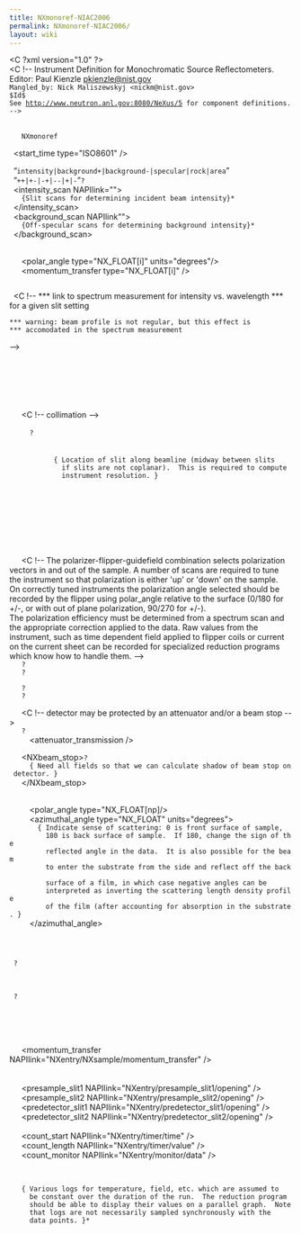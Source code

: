 ```yaml
---
title: NXmonoref-NIAC2006
permalink: NXmonoref-NIAC2006/
layout: wiki
---
```


<C ?xml version="1.0" ?>  
<C !--
 Instrument Definition for Monochromatic Source Reflectometers.
 Editor: Paul Kienzle <pkienzle@nist.gov>  
`Mangled_by: Nick Maliszewskyj <nickm@nist.gov>`  
`$Id$`  
`See `[`http://www.neutron.anl.gov:8080/NeXus/5`](http://www.neutron.anl.gov:8080/NeXus/5)` for component definitions.`  
`-->`

<NXentry>

` `<definition version="1.0" URL="http://www.nexus.anl.gov/instruments/xml/monoref.xml">  
`   NXmonoref`  
` `</definition>  
` `<start_time type="ISO8601" />

` `<tag name="scan">“`intensity|background+|background-|specular|rock|area`”</tag>  
` `<tag name="polarization">“`++|+-|-+|--|+|-`”`?`</tag>  
` `<intensity_scan NAPIlink="">  
`   {Slit scans for determining incident beam intensity}*`  
` `</intensity_scan>  
` `<background_scan NAPIlink"">  
`   {Off-specular scans for determining background intensity}*`  
` `</background_scan>

` `<NXsample>  
`   `<polar_angle type="NX_FLOAT[i]" units="degrees"/>  
`   `<momentum_transfer type="NX_FLOAT[i]" />  
` `</NXsample>

` `<C !--
    *** link to spectrum measurement for intensity vs. wavelength
    *** for a given slit setting
  
    *** warning: beam profile is not regular, but this effect is 
    *** accomodated in the spectrum measurement
  -->

` `<NXinstrument>

`   `<NXcrystal name="monochromator">  
`     `<wavelength />  
`   `</NXcrystal>

`   `<C !-- collimation -->  
`   `<NXaperture name="pre[sample|detector]_slit#">  
`     `<NXgeometry name="geometry">`?`  
`       `<NXtranslation name="translation">  
`         `<distances type="NX_FLOAT" units="mm">  
`           { Location of slit along beamline (midway between slits `  
`             if slits are not coplanar).  This is required to compute `  
`             instrument resolution. }`  
`         `</distances>`          `  
`       `</NXtranslation>  
`       `<NXshape name="shape">  
`         `<shape />  
`         `<size type="NX_FLOAT[nshapepars,np]" units="mm" />  
`       `</NXshape>  
`     `</NXgeometry>  
`   `</NXaperture>

`   `<C !-- 
      The polarizer-flipper-guidefield combination selects polarization vectors 
      in and out of the sample.  A number of scans are required to tune the 
      instrument so that polarization is either 'up' or 'down' on the sample.  
      On correctly tuned instruments the polarization angle selected should 
      be recorded by the flipper using polar_angle relative to the surface 
      (0/180 for +/-, or with out of plane polarization, 90/270 for +/-).  
      The polarization efficiency must be determined from a spectrum scan
      and the appropriate correction applied to the data.
      Raw values from the instrument, such as time dependent field applied
      to flipper coils or current on the current sheet can be recorded for
      specialized reduction programs which know how to handle them.
      -->  
`   `<NXpolarizer name="presample_polarizer">`?`</NXpolarizer>  
`   `<NXflipper name="presample_flipper">`?`</NXflipper>

`   `<NXpolarizer name="predetector_polarizer">`?`</NXpolarizer>  
`   `<NXflipper name="predetector_flipper">`?`</NXflipper>

`   `<C !-- detector may be protected by an attenuator and/or a beam stop -->  
`   `<NXattenuator>`?`  
`     `<attenuator_transmission />  
`   `</NXattenuator>  
`   `<NXbeam_stop>`?`  
`     { Need all fields so that we can calculate shadow of beam stop on detector. }`  
`   `</NXbeam_stop>

`   `<NXdetector>  
`     `<polar_angle type="NX_FLOAT[np]/>  
`     `<azimuthal_angle type="NX_FLOAT" units="degrees">  
`       { Indicate sense of scattering: 0 is front surface of sample, `  
`         180 is back surface of sample.  If 180, change the sign of the`  
`         reflected angle in the data.  It is also possible for the beam`  
`         to enter the substrate from the side and reflect off the back `  
`         surface of a film, in which case negative angles can be `  
`         interpreted as inverting the scattering length density profile`  
`         of the film (after accounting for absorption in the substrate. }`  
`     `</azimuthal_angle>  
`   `</NXdetector>

` `</NXinstrument>

` `<NXmonitor>`?`  
`   `<data type="FLOAT32[np]" />  
` `</NXmonitor>

` `<NXlog name="timer">`?`  
`   `<time />  
`   `<value type="FLOAT32[np]" units="second" />  
` `</NXlog>

` `<NXdata>  
`   `<momentum_transfer NAPIlink="NXentry/NXsample/momentum_transfer" />  
`   `<theta NAPIlink="NXentry/NXsample/polar_angle" />  
`   `<twotheta NAPIlink="NXentry/detector/polar_angle" />  
`   `<presample_slit1 NAPIlink="NXentry/presample_slit1/opening" />  
`   `<presample_slit2 NAPIlink="NXentry/presample_slit2/opening" />  
`   `<predetector_slit1 NAPIlink="NXentry/predetector_slit1/opening" />  
`   `<predetector_slit2 NAPIlink="NXentry/predetector_slit2/opening" />  
`   `<counts NAPIlink="NXentry/detector/counts" signal=1 />  
`   `<count_start NAPIlink="NXentry/timer/time" />  
`   `<count_length NAPIlink="NXentry/timer/value" />  
`   `<count_monitor NAPIlink="NXentry/monitor/data" />  
` `</NXdata>

` `<NXlog name="??">  
`   { Various logs for temperature, field, etc. which are assumed to`  
`     be constant over the duration of the run.  The reduction program`  
`     should be able to display their values on a parallel graph.  Note`  
`     that logs are not necessarily sampled synchronously with the`  
`     data points. }*`  
` `</NXlog>

</NXentry>
